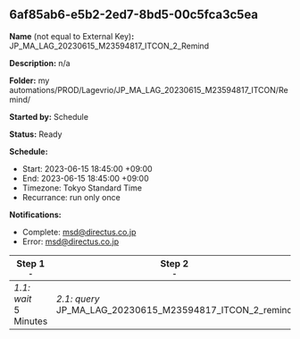 ## 6af85ab6-e5b2-2ed7-8bd5-00c5fca3c5ea

**Name** (not equal to External Key)**:** JP_MA_LAG_20230615_M23594817_ITCON_2_Remind

**Description:** n/a

**Folder:** my automations/PROD/Lagevrio/JP_MA_LAG_20230615_M23594817_ITCON/Remind/

**Started by:** Schedule

**Status:** Ready

**Schedule:**

* Start: 2023-06-15 18:45:00 +09:00
* End: 2023-06-15 18:45:00 +09:00
* Timezone: Tokyo Standard Time
* Recurrance: run only once

**Notifications:**

* Complete: msd@directus.co.jp
* Error: msd@directus.co.jp

| Step 1<br>_<small>-</small>_ | Step 2<br>_<small>-</small>_ | Step 3<br>_<small>-</small>_ |
| --- | --- | --- |
| _1.1: wait_<br>5 Minutes | _2.1: query_<br>JP_MA_LAG_20230615_M23594817_ITCON_2_remind | _3.1: emailSend_<br>JP_MA_LAG_20230615_M23594817_ITCON_2_remind |
